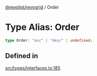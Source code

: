 [@revolist/revogrid](README.md) / Order

# Type Alias: Order

```ts
type Order: "asc" | "desc" | undefined;
```

## Defined in

[src/types/interfaces.ts:185](https://github.com/revolist/revogrid/blob/0ab93afcbb5b98b002edc76b162fc6cdefa047cd/src/types/interfaces.ts#L185)
